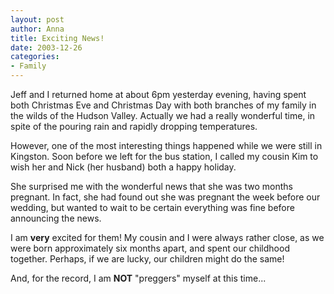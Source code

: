 ```yaml
--- 
layout: post
author: Anna
title: Exciting News!
date: 2003-12-26
categories: 
- Family
---
```


Jeff and I returned home at about 6pm yesterday evening, having spent both Christmas Eve and Christmas Day with both branches of my family in the wilds of the Hudson Valley. Actually we had a really wonderful time, in spite of the pouring rain and rapidly dropping temperatures.

However, one of the most interesting things happened while we were still in Kingston. Soon before we left for the bus station, I called my cousin Kim to wish her and Nick (her husband) both a happy holiday.

She surprised me with the wonderful news that she was two months pregnant. In fact, she had found out she was pregnant the week before our wedding, but wanted to wait to be certain everything was fine before announcing the news.

I am <b>very</b> excited for them! My cousin and I were always rather close, as we were born approximately six months apart, and spent our childhood together. Perhaps, if we are lucky, our children might do the same!

And, for the record, I am <b>NOT</b> "preggers" myself at this time...
